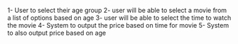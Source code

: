 1- User to select their age group
2- user will be able to select a movie from a list of options based on age
3- user will be able to select the time to watch the movie
4- System to output the price based on time for movie
5- System to also output price based on age
